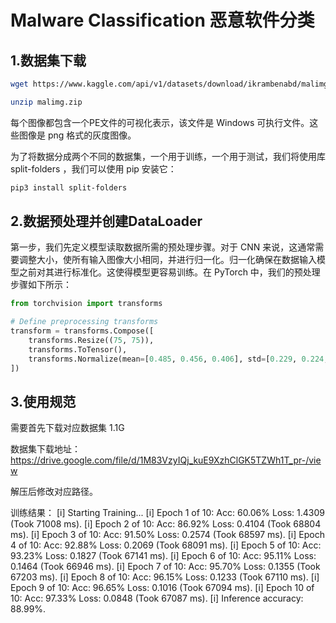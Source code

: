 # Malware Classification 恶意软件分类

## 1.数据集下载

```bash
wget https://www.kaggle.com/api/v1/datasets/download/ikrambenabd/malimg-original -O malimg.zip

unzip malimg.zip
```

每个图像都包含一个PE文件的可视化表示，该文件是 Windows 可执行文件。这些图像是 png 格式的灰度图像。

为了将数据分成两个不同的数据集，一个用于训练，一个用于测试，我们将使用库 split-folders ，我们可以使用 pip 安装它：
```bash
pip3 install split-folders
```

## 2.数据预处理并创建DataLoader

第一步，我们先定义模型读取数据所需的预处理步骤。对于 CNN 来说，这通常需要调整大小，使所有输入图像大小相同，并进行归一化。归一化确保在数据输入模型之前对其进行标准化。这使得模型更容易训练。在 PyTorch 中，我们的预处理步骤如下所示：
```python
from torchvision import transforms

# Define preprocessing transforms
transform = transforms.Compose([
	transforms.Resize((75, 75)),
    transforms.ToTensor(),
    transforms.Normalize(mean=[0.485, 0.456, 0.406], std=[0.229, 0.224, 0.225])
])
```

## 3.使用规范
需要首先下载对应数据集 1.1G

数据集下载地址：https://drive.google.com/file/d/1M83VzyIQj_kuE9XzhClGK5TZWh1T_pr-/view

解压后修改对应路径。

训练结果：
[i] Starting Training...
[i] Epoch 1 of 10: Acc: 60.06% Loss: 1.4309 (Took 71008 ms).
[i] Epoch 2 of 10: Acc: 86.92% Loss: 0.4104 (Took 68804 ms).
[i] Epoch 3 of 10: Acc: 91.50% Loss: 0.2574 (Took 68597 ms).
[i] Epoch 4 of 10: Acc: 92.88% Loss: 0.2069 (Took 68091 ms).
[i] Epoch 5 of 10: Acc: 93.23% Loss: 0.1827 (Took 67141 ms).
[i] Epoch 6 of 10: Acc: 95.11% Loss: 0.1464 (Took 66946 ms).
[i] Epoch 7 of 10: Acc: 95.70% Loss: 0.1355 (Took 67203 ms).
[i] Epoch 8 of 10: Acc: 96.15% Loss: 0.1233 (Took 67110 ms).
[i] Epoch 9 of 10: Acc: 96.65% Loss: 0.1016 (Took 67094 ms).
[i] Epoch 10 of 10: Acc: 97.33% Loss: 0.0848 (Took 67087 ms).
[i] Inference accuracy: 88.99%.



